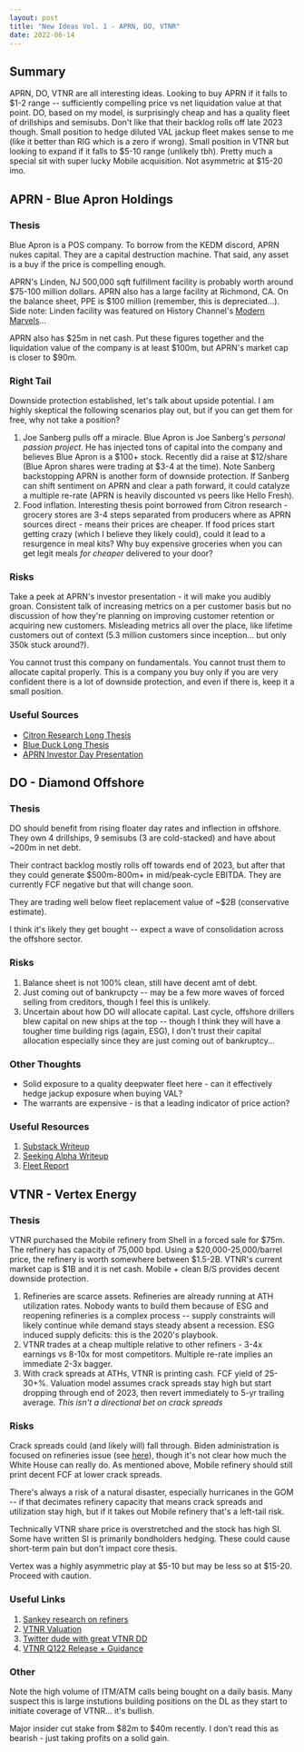 ```yaml
---
layout: post
title: "New Ideas Vol. 1 - APRN, DO, VTNR"
date: 2022-06-14
---
```

## Summary
APRN, DO, VTNR are all interesting ideas. Looking to buy APRN if it falls to $1-2 range -- sufficiently compelling price vs net liquidation value at that point. DO, based on my model, is surprisingly cheap and has a quality fleet of drillships and semisubs. Don't like that their backlog rolls off late 2023 though. Small position to hedge diluted VAL jackup fleet makes sense to me (like it better than RIG which is a zero if wrong). Small position in VTNR but looking to expand if it falls to $5-10 range (unlikely tbh). Pretty much a special sit with super lucky Mobile acquisition. Not asymmetric at $15-20 imo. 

## APRN - Blue Apron Holdings

### Thesis
Blue Apron is a POS company. To borrow from the KEDM discord, APRN nukes capital. They are a capital destruction machine. That said, any asset is a buy if the price is compelling enough. 

APRN's Linden, NJ 500,000 sqft fulfillment facility is probably worth around $75-100 million dollars. APRN also has a large facility at Richmond, CA. On the balance sheet, PPE is $100 million (remember, this is depreciated...). Side note: Linden facility was featured on History Channel's [Modern Marvels](https://www.tvseries.watch/series/modern-marvels/season-20-episode-8-food-inventions-and-innovations)...

APRN also has $25m in net cash. Put these figures together and the liquidation value of the company is at least $100m, but APRN's market cap is closer to $90m. 

### Right Tail
Downside protection established, let's talk about upside potential. I am highly skeptical the following scenarios play out, but if you can get them for free, why not take a position? 
1. Joe Sanberg pulls off a miracle. Blue Apron is Joe Sanberg's *personal passion project*. He has injected tons of capital into the company and believes Blue Apron is a $100+ stock. Recently did a raise at $12/share (Blue Apron shares were trading at $3-4 at the time). Note Sanberg backstopping APRN is another form of downside protection. If Sanberg can shift sentiment on APRN and clear a path forward, it could catalyze a multiple re-rate (APRN is heavily discounted vs peers like Hello Fresh).
2. Food inflation. Interesting thesis point borrowed from Citron research - grocery stores are 3-4 steps separated from producers where as APRN sources direct - means their prices are cheaper. If food prices start getting crazy (which I believe they likely could), could it lead to a resurgence in meal kits? Why buy expensive groceries when you can get legit meals *for cheaper* delivered to your door? 


### Risks
Take a peek at APRN's investor presentation - it will make you audibly groan. Consistent talk of increasing metrics on a per customer basis but no discussion of how they're planning on improving customer retention or acquiring new customers. Misleading metrics all over the place, like lifetime customers out of context (5.3 million customers since inception... but only 350k stuck around?).

You cannot trust this company on fundamentals. You cannot trust them to allocate capital properly. This is a company you buy only if you are very confident there is a lot of downside protection, and even if there is, keep it a small position. 

### Useful Sources
- [Citron Research Long Thesis](https://citronresearch.com/wp-content/uploads/2022/01/Blue-Apron-The-Answer-to-Food-Inflation.pdf)
- [Blue Duck Long Thesis](https://discord.com/channels/827214080317325332/860256308615970846/960563461308416074)
- [APRN Investor Day Presentation](https://investors.blueapron.com/~/media/Files/B/BlueApron-IR/reports-and-presentations/blue-apron-investor-day-2022-slide-presentation_0.pdf)

## DO - Diamond Offshore

### Thesis
DO should benefit from rising floater day rates and inflection in offshore. They own 4 drillships, 9 semisubs (3 are cold-stacked) and have about ~200m in net debt.  

Their contract backlog mostly rolls off towards end of 2023, but after that they could generate $500m-800m+ in mid/peak-cycle EBITDA. They are currently FCF negative but that will change soon. 

They are trading well below fleet replacement value of ~$2B (conservative estimate).

I think it's likely they get bought -- expect a wave of consolidation across the offshore sector. 

### Risks
1. Balance sheet is not 100% clean, still have decent amt of debt. 
2. Just coming out of bankrupcty -- may be a few more waves of forced selling from creditors, though I feel this is unlikely. 
3. Uncertain about how DO will allocate capital. Last cycle, offshore drillers blew capital on new ships at the top -- though I think they will have a tougher time building rigs (again, ESG), I don't trust their capital allocation especially since they are just coming out of bankruptcy...

### Other Thoughts
- Solid exposure to a quality deepwater fleet here - can it effectively hedge jackup exposure when buying VAL?
- The warrants are expensive - is that a leading indicator of price action? 

### Useful Resources
1. [Substack Writeup](https://alphahunter.substack.com/p/diamond-offshore?s=w)
2. [Seeking Alpha Writeup](https://seekingalpha.com/article/4498851-diamond-offshore-drilling-strong-buy-discounted-valuation-buyout-potential)
3. [Fleet Report](http://www.diamondoffshore.com/fleet-overview)

## VTNR - Vertex Energy

### Thesis
VTNR purchased the Mobile refinery from Shell in a forced sale for $75m. The refinery has capacity of 75,000 bpd. Using a $20,000-25,000/barrel price, the refinery is worth somewhere between $1.5-2B. VTNR's current market cap is $1B and it is net cash. Mobile + clean B/S provides decent downside protection.
1. Refineries are scarce assets. Refineries are already running at ATH utilization rates. Nobody wants to build them because of ESG and reopening refineries is a complex process -- supply constraints will likely continue while demand stays steady absent a recession. ESG induced supply deficits: this is the 2020's playbook. 
2. VTNR trades at a cheap multiple relative to other refiners - 3-4x earnings vs 8-10x for most competitors. Multiple re-rate implies an immediate 2-3x bagger. 
3. With crack spreads at ATHs, VTNR is printing cash. FCF yield of 25-30+%. Valuation model assumes crack spreads stay high but start dropping through end of 2023, then revert immediately to 5-yr trailing average. *This isn't a directional bet on crack spreads*

### Risks
Crack spreads could (and likely will) fall through. Biden administration is focused on refineries issue (see [here](https://www.reuters.com/markets/commodities/biden-looking-address-oil-refinery-capacity-white-house-adviser-says-2022-06-10/)), though it's not clear how much the White House can really do. As mentioned above, Mobile refinery should still print decent FCF at lower crack spreads. 

There's always a risk of a natural disaster, especially hurricanes in the GOM -- if that decimates refinery capacity that means crack spreads and utilization stay high, but if it takes out Mobile refinery that's a left-tail risk. 

Technically VTNR share price is overstretched and the stock has high SI. Some have written SI is primarily bondholders hedging. These could cause short-term pain but don't impact core thesis. 

Vertex was a highly asymmetric play at $5-10 but may be less so at $15-20. Proceed with caution.

### Useful Links
1. [Sankey research on refiners](https://www.sankeyresearch.com/companies/refiners/)
2. [VTNR Valuation](https://docs.google.com/spreadsheets/d/14oVtuiQsNBE2Zz7PyZEBVqf76mCGZKxTyTn3oDeW8C8/edit?usp=drive_web&ouid=114406574849728313124)
3. [Twitter dude with great VTNR DD](https://twitter.com/CSuiteOperator)
4. [VTNR Q122 Release + Guidance](https://feeds.issuerdirect.com/news-release.html?newsid=6191392192088150)

### Other
Note the high volume of ITM/ATM calls being bought on a daily basis. Many suspect this is large instutions building positions on the DL as they start to initiate coverage of VTNR... it's bullish.

Major insider cut stake from $82m to $40m recently. I don't read this as bearish - just taking profits on a solid gain.  

